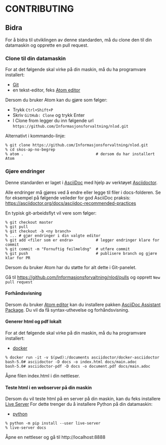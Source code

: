 # CONTRIBUTING

## Bidra
For å bidra til utviklingen av denne standarden, må du clone den til din datamaskin og opprette en pull request.

### Clone til din datamaskin
For at det følgende skal virke på din maskin, må du ha programvare installert:  
 - [Git](https://git-scm.com/)
 - en tekst-editor, feks [Atom editor](https://atom.io/)


 Dersom du bruker Atom kan du gjøre som følger:  
  - Trykk `Ctrl+Shift+P`
  - Skriv `GitHub: Clone` og trykk Enter
  - I Clone from legger du inn følgende url `https://github.com/Informasjonsforvaltning/nlod.git`

Alternativt i kommando-linje:
```
% git clone https://github.com/Informasjonsforvaltning/nlod.git
% cd skos-ap-no-begrep
% atom .                                # dersom du har installert Atom
```
### Gjøre endringer
Denne standarden er laget i [AsciiDoc](http://asciidoc.org/) med hjelp av verktøyet [Asciidoctor](https://asciidoctor.org/).

Alle endringer må gjøres ved å endre eller legge til filer i docs-folderen. Se for eksempel på følgende veileder for god AsciiDoc praksis: https://asciidoctor.org/docs/asciidoc-recommended-practices

En typisk git-arbeidsflyt vil vere som følger:
```
% git checkout master
% git pull
% git checkout -b <ny branch>
% ... # gjør endringer i din valgte editor
% git add <filer som er endra>          # legger endringer klare for commit
% git commit -m "Fornuftig feilmeldng"  # utføre commit
% git push                              # publisere branch og gjøre klar for PR
```
Dersom du bruker Atom har du støtte for alt dette i Git-panelet.

Gå til https://github.com/Informasjonsforvaltning/nlod/pulls og opprett `New pull request`

#### Forhåndsvisning
Dersom du bruker [Atom editor](https://atom.io/) kan du installere pakken [AsciiDoc Assistant Package](https://atom.io/packages/asciidoc-assistant).
Du vil da få syntax-uthevelse og forhåndsvisning.

#### Generer html og pdf lokalt

For at det følgende skal virke på din maskin, må du ha programvare installert:  
 - [docker](https://www.docker.com/products/docker-desktop)

```
% docker run -it -v $(pwd):/documents asciidoctor/docker-asciidoctor
bash-5.0# asciidoctor -D docs -o index.html docs/main.adoc
bash-5.0# asciidoctor-pdf -D docs -o document.pdf docs/main.adoc
```
Åpne filen index.html i din nettleser.

#### Teste html i en webserver på din maskin
Dersom du vil teste html på en server på din maskin, kan du feks installere [Live Server](https://pypi.org/project/live-server/)
For dette trenger du å installere Python på din datamaskin:
- [python](https://www.python.org/downloads/)

```
% python -m pip install --user live-server
% live-server docs
```
Åpne en nettleser og gå til http://localhost:8888
